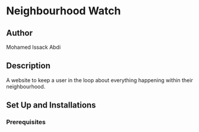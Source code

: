 # Neighbourhood Watch

## Author
Mohamed Issack Abdi

## Description
A website to keep a user in the loop about everything happening within their neighbourhood.
## Set Up and Installations

### Prerequisites
